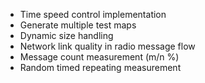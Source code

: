 - Time speed control implementation
- Generate multiple test maps
- Dynamic size handling
- Network link quality in radio message flow
- Message count measurement (m/n %)
- Random timed repeating measurement